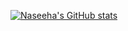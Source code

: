 


[![Naseeha's GitHub stats](https://github-readme-stats.vercel.app/api?username=naseehasalam)](https://github.com/anuraghazra/github-readme-stats)

<!---
naseehasalam/naseehasalam is a ✨ special ✨ repository because its `README.md` (this file) appears on your GitHub profile.
You can click the Preview link to take a look at your changes.
--->
